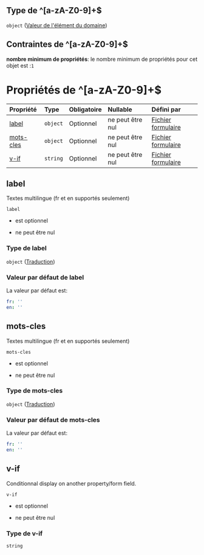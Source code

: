 ## Type de ^\[a-zA-Z0-9]+$

`object` ([Valeur de l'élément du domaine](frw-form-definitions-valeurelementdomaine-patternproperties-valeur-de-lélément-du-domaine.md))

## Contraintes de ^\[a-zA-Z0-9]+$

**nombre minimum de propriétés**: le nombre minimum de propriétés pour cet objet est :`1`

# Propriétés de ^\[a-zA-Z0-9]+$

| Propriété               | Type     | Obligatoire | Nullable         | Défini par                                                                                                                                                                                                                            |
| :---------------------- | :------- | :---------- | :--------------- | :------------------------------------------------------------------------------------------------------------------------------------------------------------------------------------------------------------------------------------ |
| [label](#label)         | `object` | Optionnel   | ne peut être nul | [Fichier formulaire](frw-form-definitions-traduction.md "schemas/form#/definitions/ValeurElementDomaine/patternProperties/^\[a-zA-Z0-9]+$/properties/label")                                                                          |
| [mots-cles](#mots-cles) | `object` | Optionnel   | ne peut être nul | [Fichier formulaire](frw-form-definitions-traduction.md "schemas/form#/definitions/ValeurElementDomaine/patternProperties/^\[a-zA-Z0-9]+$/properties/mots-cles")                                                                      |
| [v-if](#v-if)           | `string` | Optionnel   | ne peut être nul | [Fichier formulaire](frw-form-definitions-valeurelementdomaine-patternproperties-valeur-de-lélément-du-domaine-properties-v-if.md "schemas/form#/definitions/ValeurElementDomaine/patternProperties/^\[a-zA-Z0-9]+$/properties/v-if") |

## label

Textes multilingue (fr et en supportés seulement)

`label`

*   est optionnel

*   ne peut être nul

### Type de label

`object` ([Traduction](frw-form-definitions-traduction.md))

### Valeur par défaut de label

La valeur par défaut est:

```yaml
fr: ''
en: ''

```

## mots-cles

Textes multilingue (fr et en supportés seulement)

`mots-cles`

*   est optionnel

*   ne peut être nul

### Type de mots-cles

`object` ([Traduction](frw-form-definitions-traduction.md))

### Valeur par défaut de mots-cles

La valeur par défaut est:

```yaml
fr: ''
en: ''

```

## v-if

Conditionnal display on another property/form field.

`v-if`

*   est optionnel

*   ne peut être nul

### Type de v-if

`string`
